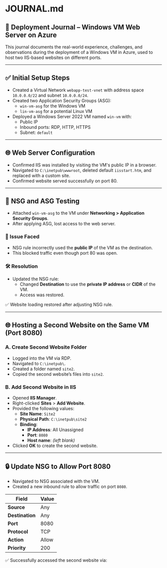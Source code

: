 # JOURNAL.md

## 🧾 Deployment Journal – Windows VM Web Server on Azure

This journal documents the real-world experience, challenges, and observations during the deployment of a Windows VM in Azure, used to host two IIS-based websites on different ports.

---

## ✅ Initial Setup Steps

- Created a Virtual Network `webapp-test-vnet` with address space `10.0.0.0/22` and subnet `10.0.0.0/24`.  
- Created two Application Security Groups (ASG):  
  - `win-vm-asg` for the Windows VM  
  - `lin-vm-asg` for a potential Linux VM  
- Deployed a Windows Server 2022 VM named `win-vm` with:  
  - Public IP  
  - Inbound ports: RDP, HTTP, HTTPS  
  - Subnet: `default`

---


## 🌐 Web Server Configuration

- Confirmed IIS was installed by visiting the VM's public IP in a browser.
- Navigated to `C:\inetpub\wwwroot`, deleted default `iisstart.htm`, and replaced with a custom site.
- Confirmed website served successfully on port 80.

---

## 🔄 NSG and ASG Testing

- Attached `win-vm-asg` to the VM under **Networking > Application Security Groups**.
- After applying ASG, lost access to the web server.

### 🛑 Issue Faced

- NSG rule incorrectly used the **public IP** of the VM as the destination.
- This blocked traffic even though port 80 was open.

### 🛠️ Resolution

- Updated the NSG rule:
  - Changed **Destination** to use the **private IP address** or **CIDR** of the VM.
  - Access was restored.

✅ Website loading restored after adjusting NSG rule.

---

## 🌐 Hosting a Second Website on the Same VM (Port 8080)

### A. Create Second Website Folder

- Logged into the VM via RDP.
- Navigated to `C:\inetpub\`.
- Created a folder named `site2`.
- Copied the second website’s files into `site2`.

### B. Add Second Website in IIS

- Opened **IIS Manager**.
- Right-clicked **Sites** > **Add Website**.
- Provided the following values:
  - **Site Name**: `Site2`
  - **Physical Path**: `C:\inetpub\site2`
  - **Binding**:
    - **IP Address**: All Unassigned
    - **Port**: `8080`
    - **Host name**: *(left blank)*
- Clicked **OK** to create the second website.

---

## 🔒 Update NSG to Allow Port 8080

- Navigated to NSG associated with the VM.
- Created a new inbound rule to allow traffic on port `8080`.

| Field         | Value   |
|---------------|---------|
| **Source**    | Any     |
| **Destination** | Any   |
| **Port**      | 8080    |
| **Protocol**  | TCP     |
| **Action**    | Allow   |
| **Priority**  | 200     |

✅ Successfully accessed the second website via:

